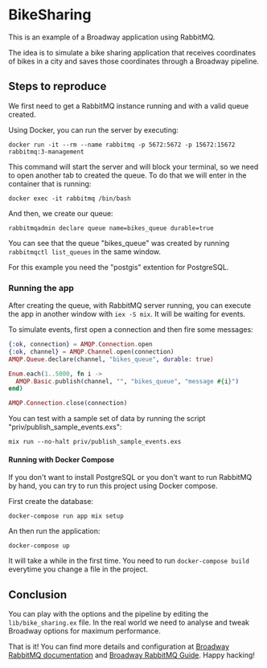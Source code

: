 # BikeSharing

This is an example of a Broadway application using RabbitMQ.

The idea is to simulate a bike sharing application that receives coordinates
of bikes in a city and saves those coordinates through a Broadway pipeline.

## Steps to reproduce

We first need to get a RabbitMQ instance running and with a valid queue created.

Using Docker, you can run the server by executing:

    docker run -it --rm --name rabbitmq -p 5672:5672 -p 15672:15672 rabbitmq:3-management

This command will start the server and will block your terminal, so we need
to open another tab to created the queue. To do that we will enter in the container that is running:

    docker exec -it rabbitmq /bin/bash

And then, we create our queue:

    rabbitmqadmin declare queue name=bikes_queue durable=true

You can see that the queue "bikes_queue" was created by running `rabbitmqctl list_queues` in the
same window.

For this example you need the "postgis" extention for PostgreSQL.

### Running the app

After creating the queue, with RabbitMQ server running, you can execute the app in another window
with `iex -S mix`. It will be waiting for events.

To simulate events, first open a connection and then fire some messages:

```elixir
{:ok, connection} = AMQP.Connection.open
{:ok, channel} = AMQP.Channel.open(connection)
AMQP.Queue.declare(channel, "bikes_queue", durable: true)

Enum.each(1..5000, fn i ->
  AMQP.Basic.publish(channel, "", "bikes_queue", "message #{i}")
end)

AMQP.Connection.close(connection)
```

You can test with a sample set of data by running the script "priv/publish_sample_events.exs":

    mix run --no-halt priv/publish_sample_events.exs

#### Running with Docker Compose

If you don't want to install PostgreSQL or you don't want to run RabbitMQ by hand, you can try
to run this project using Docker compose.

First create the database:

    docker-compose run app mix setup

An then run the application:

    docker-compose up

It will take a while in the first time. You need to run `docker-compose build` everytime you
change a file in the project.


## Conclusion

You can play with the options and the pipeline by editing the `lib/bike_sharing.ex` file.
In the real world we need to analyse and tweak Broadway options for maximum performance.

That is it! You can find more details and configuration at [Broadway RabbitMQ documentation](https://hexdocs.pm/broadway_rabbitmq/)
and [Broadway RabbitMQ Guide](https://hexdocs.pm/broadway/rabbitmq.html).
Happy hacking!
